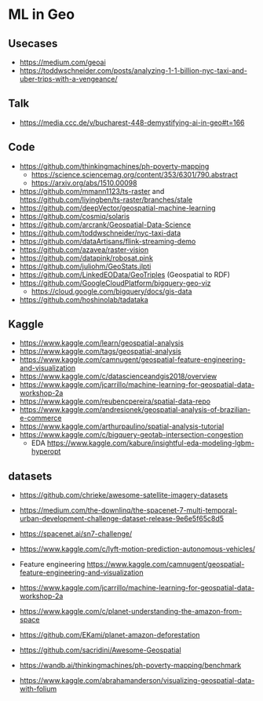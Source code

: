 # ML in Geo

## Usecases

- https://medium.com/geoai
- https://toddwschneider.com/posts/analyzing-1-1-billion-nyc-taxi-and-uber-trips-with-a-vengeance/

## Talk

- https://media.ccc.de/v/bucharest-448-demystifying-ai-in-geo#t=166

## Code

- https://github.com/thinkingmachines/ph-poverty-mapping
  - https://science.sciencemag.org/content/353/6301/790.abstract
  - https://arxiv.org/abs/1510.00098
- https://github.com/mmann1123/ts-raster and https://github.com/liyingben/ts-raster/branches/stale
- https://github.com/deepVector/geospatial-machine-learning
- https://github.com/cosmiq/solaris
- https://github.com/arcrank/Geospatial-Data-Science
- https://github.com/toddwschneider/nyc-taxi-data
- https://github.com/dataArtisans/flink-streaming-demo
- https://github.com/azavea/raster-vision
- https://github.com/datapink/robosat.pink
- https://github.com/juliohm/GeoStats.jlpti
- https://github.com/LinkedEOData/GeoTriples (Geospatial to RDF)
- https://github.com/GoogleCloudPlatform/bigquery-geo-viz
  - https://cloud.google.com/bigquery/docs/gis-data
- https://github.com/hoshinolab/tadataka

## Kaggle

- https://www.kaggle.com/learn/geospatial-analysis
- https://www.kaggle.com/tags/geospatial-analysis
- https://www.kaggle.com/camnugent/geospatial-feature-engineering-and-visualization
- https://www.kaggle.com/c/datascienceandgis2018/overview
- https://www.kaggle.com/jcarrillo/machine-learning-for-geospatial-data-workshop-2a
- https://www.kaggle.com/reubencpereira/spatial-data-repo
- https://www.kaggle.com/andresionek/geospatial-analysis-of-brazilian-e-commerce
- https://www.kaggle.com/arthurpaulino/spatial-analysis-tutorial
- https://www.kaggle.com/c/bigquery-geotab-intersection-congestion
  - EDA https://www.kaggle.com/kabure/insightful-eda-modeling-lgbm-hyperopt

## datasets

- https://github.com/chrieke/awesome-satellite-imagery-datasets
- https://medium.com/the-downlinq/the-spacenet-7-multi-temporal-urban-development-challenge-dataset-release-9e6e5f65c8d5
- https://spacenet.ai/sn7-challenge/
- https://www.kaggle.com/c/lyft-motion-prediction-autonomous-vehicles/

- Feature engineering https://www.kaggle.com/camnugent/geospatial-feature-engineering-and-visualization
- https://www.kaggle.com/jcarrillo/machine-learning-for-geospatial-data-workshop-2a
- https://www.kaggle.com/c/planet-understanding-the-amazon-from-space
- https://github.com/EKami/planet-amazon-deforestation

- https://github.com/sacridini/Awesome-Geospatial
- https://wandb.ai/thinkingmachines/ph-poverty-mapping/benchmark
- https://www.kaggle.com/abrahamanderson/visualizing-geospatial-data-with-folium

